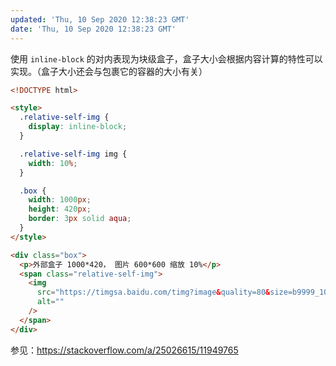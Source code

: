 ```yaml
---
updated: 'Thu, 10 Sep 2020 12:38:23 GMT'
date: 'Thu, 10 Sep 2020 12:38:23 GMT'
---
```


使用 `inline-block` 的对内表现为块级盒子，盒子大小会根据内容计算的特性可以实现。（盒子大小还会与包裹它的容器的大小有关）

```html
<!DOCTYPE html>

<style>
  .relative-self-img {
    display: inline-block;
  }

  .relative-self-img img {
    width: 10%;
  }

  .box {
    width: 1000px;
    height: 420px;
    border: 3px solid aqua;
  }
</style>

<div class="box">
  <p>外部盒子 1000*420， 图片 600*600 缩放 10%</p>
  <span class="relative-self-img">
    <img
      src="https://timgsa.baidu.com/timg?image&quality=80&size=b9999_10000&sec=1599750913019&di=bf357ea2036cddb93626ae5645bdcb5c&imgtype=0&src=http%3A%2F%2Fwww.36588.com.cn%3A8080%2FImageResourceMongo%2FUploadedFile%2Fdimension%2Fbig%2F42e0f0df-c653-4357-86f3-df20ee8692b0.png"
      alt=""
    />
  </span>
</div>
```

参见：<https://stackoverflow.com/a/25026615/11949765>
